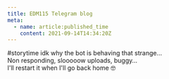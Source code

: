 ```yaml
---
title: EDM115 Telegram blog
meta:
  - name: article:published_time
    content: 2021-09-14T14:34:20Z
---
```


#storytime idk why the bot is behaving that strange…  
Non responding, slooooow uploads, buggy…  
I'll restart it when I'll go back home :nerd_face:
